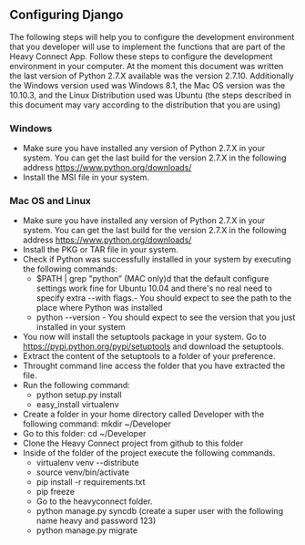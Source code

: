 ## Configuring Django

The following steps will help you to configure the development environment that you developer will use to implement the functions that are part of the Heavy Connect App. Follow these steps to configure the development environment in your computer. At the moment this document was written the last version of Python 2.7.X available was the version 2.7.10. Additionally the Windows version used was Windows 8.1, the Mac OS version was the 10.10.3, and the Linux Distribution used was Ubuntu (the steps described in this document may vary according to the distribution that you are using)

### Windows
* Make sure you have installed any version of Python 2.7.X in your system. You can get the last build for the version 2.7.X in the following address https://www.python.org/downloads/
* Install the MSI file in your system.

### Mac OS and Linux
* Make sure you have installed any version of Python 2.7.X in your system. You can get the last build for the version 2.7.X in the following address https://www.python.org/downloads/
* Install the PKG or TAR file in your system.
* Check if Python was successfully installed in your system by executing the following commands:
    * $PATH | grep "python” (MAC only)d that the default configure settings work fine for Ubuntu 10.04 and there's no real need to specify extra --with flags.- You should expect to see the path to the place where Python was installed
    * python --version - You should expect to see the version that you just installed in your system
* You now will install the setuptools package in your system. Go to https://pypi.python.org/pypi/setuptools and download the setuptools.
* Extract the content of the setuptools to a folder of your preference.
* Throught command line access the folder that you have extracted the file.
*  Run the following command:
    * python setup.py install
    * easy_install virtualenv
* Create a folder in your home directory called Developer with the following command: mkdir ~/Developer
* Go to this folder: cd ~/Developer
* Clone the Heavy Connect project from github to this folder
* Inside of the folder of the project execute the following commands.
    * virtualenv venv --distribute
    * source venv/bin/activate
    * pip install -r requirements.txt
    * pip freeze
    * Go to the heavyconnect folder.
    * python manage.py syncdb (create a super user with the following name heavy and password 123)
    * python manage.py migrate
